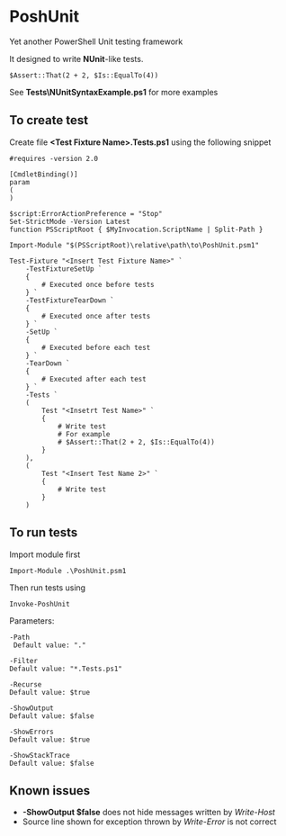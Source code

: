 # PoshUnit #

Yet another PowerShell Unit testing framework

It designed to write **NUnit**-like tests.

    $Assert::That(2 + 2, $Is::EqualTo(4))

See **Tests\NUnitSyntaxExample.ps1** for more examples



## To create test ##

Create file **&lt;Test Fixture Name&gt;.Tests.ps1** using the following snippet

	#requires -version 2.0
	
	[CmdletBinding()]
	param
	(
	)
	
	$script:ErrorActionPreference = "Stop"
	Set-StrictMode -Version Latest
	function PSScriptRoot { $MyInvocation.ScriptName | Split-Path }
	
	Import-Module "$(PSScriptRoot)\relative\path\to\PoshUnit.psm1"
	
	Test-Fixture "<Insert Test Fixture Name>" `
	    -TestFixtureSetUp `
	    {
	        # Executed once before tests
	    } `
	    -TestFixtureTearDown `
	    {
	        # Executed once after tests
	    } `
	    -SetUp `
	    {
	        # Executed before each test
	    } `
	    -TearDown `
	    {
	        # Executed after each test
	    } `
	    -Tests `
	    (
	        Test "<Insetrt Test Name>" `
	        {
	            # Write test
	            # For example
	            # $Assert::That(2 + 2, $Is::EqualTo(4))
	        }
	    ),
	    (
	        Test "<Insert Test Name 2>" `
	        {
	            # Write test
	        }
	    )


## To run tests ##

Import module first
    
	Import-Module .\PoshUnit.psm1

Then run tests using
    
    Invoke-PoshUnit

Parameters:

    -Path
	 Default value: "."
    
	-Filter
	Default value: "*.Tests.ps1"

    -Recurse
	Default value: $true

    -ShowOutput
	Default value: $false

    -ShowErrors
	Default value: $true

    -ShowStackTrace
	Default value: $false


## Known issues ##

* **-ShowOutput $false** does not hide messages written by *Write-Host*
* Source line shown for exception thrown by *Write-Error* is not correct
